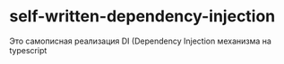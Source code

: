 # self-written-dependency-injection
Это самописная реализация DI (Dependency Injection механизма на typescript
